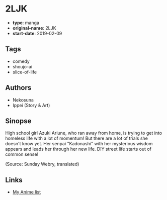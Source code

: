 # 2LJK

-   **type**: manga
-   **original-name**: 2LJK
-   **start-date**: 2019-02-09

## Tags

-   comedy
-   shoujo-ai
-   slice-of-life

## Authors

-   Nekosuna
-   Ippei (Story & Art)

## Sinopse

High school girl Azuki Ariune, who ran away from home, is trying to get into homeless life with a lot of momentum! But there are a lot of trials she doesn't know yet. Her senpai "Kadonashi" with her mysterious wisdom appears and leads her through her new life. DIY street life starts out of common sense!

(Source: Sunday Webry, translated)

## Links

-   [My Anime list](https://myanimelist.net/manga/122328/2LJK)
